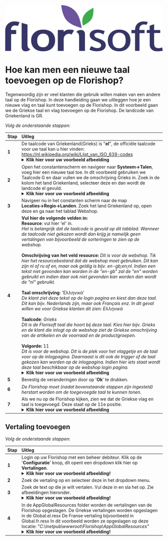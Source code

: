 <img src="../fslogo.png" alt="Florisoft Logo">

# Hoe kan men een nieuwe taal toevoegen op de Florishop?

Tegenwoordig zijn er veel klanten die gebruik willen maken van een andere taal op de Florishop. In deze handleiding gaan we uitleggen hoe je een nieuwe vlag en taal kunt toevoegen op de Florishop. In dit voorbeeld gaan we de Griekse taal en vlag toevoegen op de Florishop. De landcode van Griekenland is GR.

*Volg de onderstaande stappen:*

|Stap|Uitleg|
|:--|:--|
|**1**|De taalcode van Griekenland(Grieks) is "**el**", de officiële taalcode voor uw taal kan u hier vinden: https://nl.wikipedia.org/wiki/Lijst_van_ISO_639-codes <details><summary><b>Klik hier voor uw voorbeeld afbeelding</b></summary><img src="Taal Toevoegen/image1.png"></details>|   
|**2**|Open het constantenscherm en navigeer naar **Systeem→Talen**, voeg hier een nieuwe taal toe. In dit voorbeeld gebruiken we Taalcode G en daar vullen we de omschrijving Grieks in. Zoek in de kolom het land Griekenland, selecteer deze en dan wordt de landcode el gevuld.<details><summary><b>Klik hier voor uw voorbeeld afbeelding</b></summary><img src="Taal Toevoegen/image2.png"></details>|
|**3**|Navigeer nu in het constanten scherm naar de map **Locaties→Regio→Landen**. Zoek het land Griekenland op, open deze en ga naar het tablad Webshop.|
|**4**|**Vul hier de volgende velden in:**<br>**Resource**: vul hier 'el' in.<br>*Het is belangrijk dat de taalcode is gevuld op dit tabblad. Wanneer de taalcode niet gekozen wordt dan krijg je namelijk geen vertalingen van bijvoorbeeld de sorteringen te zien op de webshop.*<br><br>**Omschrijving van het veld resource:** *Dit is voor de webshop. Tik hier het resourcebestand dat de webshop moet gebruiken. Dit kan zijn nl of ru of en, maar ook geldig is bijv. en-gb;en;nl. Indien een tekst niet gevonden kan worden in de "en-gb" zal de "en" worden gebruikt en indien daar ook niet gevonden kan worden dan wordt de "nl" gebruikt.*<br><br>**Taal omschrijving**: 'Ελληνικά'<br>*De klant ziet deze tekst op de login pagina en kiest dan deze taal. Dit kan bijv. Nederlands zijn, maar ook Français enz. In dit geval willen we voor Griekse klanten dit zien: Ελληνικά*<br><br>**Taalcode**: *Grieks*<br>*Dit is de Florisoft taal die hoort bij deze taal. Kies hier bijv. Grieks en de klant die inlogt op de webshop ziet de Griekse omschrijving van de artikelen en de voorraad en de productgroepen.*<br><br>**Volgorde:** 11 <br>*Dit is voor de webshop. Dit is de plek voor het vlaggetje en de taal voor op de inlogpagina. Daarnaast is dit ook de trigger of de taal gekozen kan worden op de inlogpagina. Indien hier iets staat wordt deze taal beschikbaar op de webshop login pagina.* <details><summary><b>Klik hier voor uw voorbeeld afbeelding</b></summary><img src="Taal Toevoegen/image3.png"></details>|
|**5**|Bevestig de veranderingen door op '**Ok**' te drukken.|
|**6**|*De Florishop moet (nadat bovenstaande stappen zijn ingesteld) herstart worden om de toegevoegde taal te kunnen tonen.*|
|**7**|Als we nu op de Florishop kijken, zien we dat de Griekse vlag en taal is toegevoegd. Deze staat op de 11e positie.<details><summary><b>Klik hier voor uw voorbeeld afbeelding</b></summary><img src="Taal Toevoegen/image4.png"></details>|

## Vertaling toevoegen

*Volg de onderstaande stappen*:

|Stap|Uitleg|
|:--|:--|
|**1**|Login op uw Florishop met een beheer debiteur. Klik op de '**Configuratie**' knop, dit opent een dropdown klik hier op **Vertalingen**.<details><summary><b>Klik hier voor uw voorbeeld afbeelding!</b></summary><img src="Taal Toevoegen/image6.png"></details>|
|**2**|Zoek de vertaling op en selecteer deze in het dropdown menu.|
|**3**|Zoek de text op die je wilt vertalen. Vul deze in en sla het op. Zie afbeeldingen hieronder.<details><summary><b>Klik hier voor uw voorbeeld afbeelding!</b></summary><img src="Taal Toevoegen/image5.png"></details>|
|**4**|In de AppGlobalResources folder worden de vertalingen van de Florishop opgeslagen. De Griekse vertalingen worden opgeslagen in de Global.el.resx De Franse vertaling bijvoorbeeld in Global.fr.resx In dit voorbeeld worden ze opgeslagen op deze locatie: "*C:\inetpub\wwwroot\Florishop\AppGlobalResources"*<details><summary><b>Klik hier voor uw voorbeeld afbeelding!</b></summary><img src="Taal Toevoegen/image7.png"></details>|
